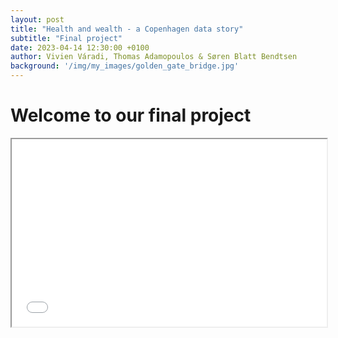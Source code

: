 ```yaml
---
layout: post
title: "Health and wealth - a Copenhagen data story"
subtitle: "Final project"
date: 2023-04-14 12:30:00 +0100
author: Vivien Váradi, Thomas Adamopoulos & Søren Blatt Bendtsen
background: '/img/my_images/golden_gate_bridge.jpg'
---
```


# Welcome to our final project

<iframe
  src="/Users/sorenbendtsen/Documents/DTU Business Analytics/markdown-quiz-generator/generated-quizzes/final-project-social-data-quiz.html"
  style="width:100%; height:300px;"
></iframe>
